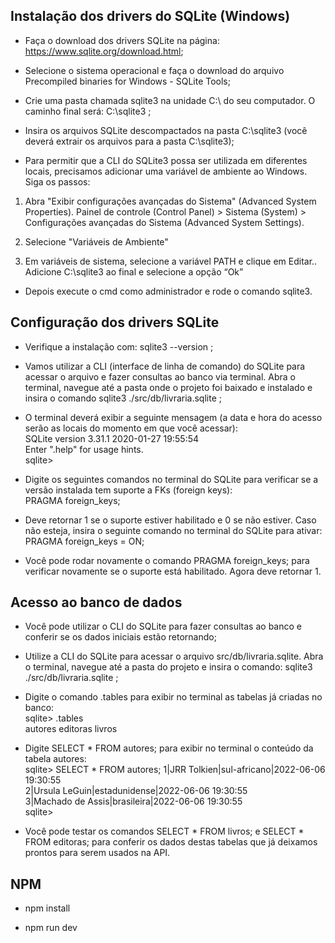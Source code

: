 ## Instalação dos drivers do SQLite (Windows)

* Faça o download dos drivers SQLite na página: https://www.sqlite.org/download.html;

* Selecione o sistema operacional e faça o download do arquivo Precompiled binaries for Windows - SQLite Tools;

* Crie uma pasta chamada sqlite3 na unidade C:\ do seu computador. O caminho final será: C:\sqlite3 ;

* Insira os arquivos SQLite descompactados na pasta C:\sqlite3 (você deverá extrair os arquivos para a pasta C:\sqlite3);

* Para permitir que a CLI do SQLite3 possa ser utilizada em diferentes locais, precisamos adicionar uma variável de ambiente ao Windows. Siga os passos:

1. Abra "Exibir configurações avançadas do Sistema" (Advanced System Properties). Painel de controle (Control Panel) > Sistema (System) > Configurações avançadas do Sistema (Advanced System Settings).

2. Selecione "Variáveis de Ambiente"

3. Em variáveis de sistema, selecione a variável PATH e clique em Editar..
Adicione C:\sqlite3 ao final e selecione a opção “Ok”

* Depois execute o cmd como administrador e rode o comando sqlite3.

## Configuração dos drivers SQLite

* Verifique a instalação com: sqlite3 --version ;

* Vamos utilizar a CLI (interface de linha de comando) do SQLite para acessar o arquivo e fazer consultas ao banco via terminal. Abra o terminal, navegue até a pasta onde o projeto foi baixado e instalado e insira o comando sqlite3 ./src/db/livraria.sqlite ;

* O terminal deverá exibir a seguinte mensagem (a data e hora do acesso serão as locais do momento em que você acessar): <br>
SQLite version 3.31.1 2020-01-27 19:55:54 <br>
Enter ".help" for usage hints. <br>
sqlite> 

* Digite os seguintes comandos no terminal do SQLite para verificar se a versão instalada tem suporte a FKs (foreign keys): <br>
PRAGMA foreign_keys;

* Deve retornar 1 se o suporte estiver habilitado e 0 se não estiver. Caso não esteja, insira o seguinte comando no terminal do SQLite para ativar: <br>
PRAGMA foreign_keys = ON;

* Você pode rodar novamente o comando PRAGMA foreign_keys; para verificar novamente se o suporte está habilitado. Agora deve retornar 1.

## Acesso ao banco de dados

* Você pode utilizar o CLI do SQLite para fazer consultas ao banco e conferir se os dados iniciais estão retornando;

* Utilize a CLI do SQLite para acessar o arquivo src/db/livraria.sqlite. Abra o terminal, navegue até a pasta do projeto e insira o comando: sqlite3 ./src/db/livraria.sqlite ;

* Digite o comando .tables para exibir no terminal as tabelas já criadas no banco: <br>
sqlite> .tables <br>
autores   editoras  livros 

* Digite SELECT * FROM autores; para exibir no terminal o conteúdo da tabela autores: <br>
sqlite> SELECT * FROM autores;
1|JRR Tolkien|sul-africano|2022-06-06 19:30:55 <br>
2|Ursula LeGuin|estadunidense|2022-06-06 19:30:55 <br>
3|Machado de Assis|brasileira|2022-06-06 19:30:55 <br>
sqlite> 

* Você pode testar os comandos SELECT * FROM livros; e SELECT * FROM editoras; para conferir os dados destas tabelas que já deixamos prontos para serem usados na API.

## NPM

* npm install

* npm run dev